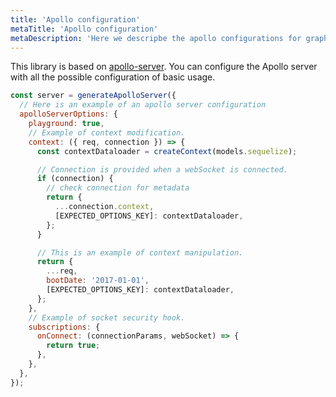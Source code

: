 ```yaml
---
title: 'Apollo configuration'
metaTitle: 'Apollo configuration'
metaDescription: 'Here we descripbe the apollo configurations for graphql-sequelize-generator'
---
```


This library is based on [apollo-server](https://www.npmjs.com/package/apollo-server). You can configure the Apollo server with all the possible configuration of basic usage.

```javascript
const server = generateApolloServer({
  // Here is an example of an apollo server configuration
  apolloServerOptions: {
    playground: true,
    // Example of context modification.
    context: ({ req, connection }) => {
      const contextDataloader = createContext(models.sequelize);

      // Connection is provided when a webSocket is connected.
      if (connection) {
        // check connection for metadata
        return {
          ...connection.context,
          [EXPECTED_OPTIONS_KEY]: contextDataloader,
        };
      }

      // This is an example of context manipulation.
      return {
        ...req,
        bootDate: '2017-01-01',
        [EXPECTED_OPTIONS_KEY]: contextDataloader,
      };
    },
    // Example of socket security hook.
    subscriptions: {
      onConnect: (connectionParams, webSocket) => {
        return true;
      },
    },
  },
});
```

